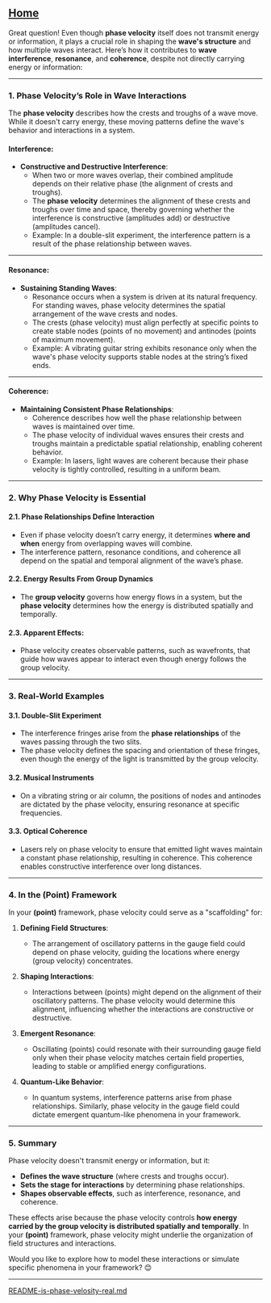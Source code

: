 [Home](https://t2m.io/VwvDcuw)
---

Great question! Even though **phase velocity** itself does not transmit energy or information, it plays a crucial role in shaping the **wave's structure** and how multiple waves interact. Here’s how it contributes to **wave interference**, **resonance**, and **coherence**, despite not directly carrying energy or information:

---

### **1. Phase Velocity’s Role in Wave Interactions**
The **phase velocity** describes how the crests and troughs of a wave move. While it doesn't carry energy, these moving patterns define the wave's behavior and interactions in a system.

#### **Interference**:
- **Constructive and Destructive Interference**:
  - When two or more waves overlap, their combined amplitude depends on their relative phase (the alignment of crests and troughs).
  - The **phase velocity** determines the alignment of these crests and troughs over time and space, thereby governing whether the interference is constructive (amplitudes add) or destructive (amplitudes cancel).
  - Example: In a double-slit experiment, the interference pattern is a result of the phase relationship between waves.

---

#### **Resonance**:
- **Sustaining Standing Waves**:
  - Resonance occurs when a system is driven at its natural frequency. For standing waves, phase velocity determines the spatial arrangement of the wave crests and nodes.
  - The crests (phase velocity) must align perfectly at specific points to create stable nodes (points of no movement) and antinodes (points of maximum movement).
  - Example: A vibrating guitar string exhibits resonance only when the wave's phase velocity supports stable nodes at the string’s fixed ends.

---

#### **Coherence**:
- **Maintaining Consistent Phase Relationships**:
  - Coherence describes how well the phase relationship between waves is maintained over time.
  - The phase velocity of individual waves ensures their crests and troughs maintain a predictable spatial relationship, enabling coherent behavior.
  - Example: In lasers, light waves are coherent because their phase velocity is tightly controlled, resulting in a uniform beam.

---

### **2. Why Phase Velocity is Essential**
#### **2.1. Phase Relationships Define Interaction**
- Even if phase velocity doesn’t carry energy, it determines **where and when** energy from overlapping waves will combine.
- The interference pattern, resonance conditions, and coherence all depend on the spatial and temporal alignment of the wave’s phase.

#### **2.2. Energy Results From Group Dynamics**
- The **group velocity** governs how energy flows in a system, but the **phase velocity** determines how the energy is distributed spatially and temporally.

#### **2.3. Apparent Effects**:
- Phase velocity creates observable patterns, such as wavefronts, that guide how waves appear to interact even though energy follows the group velocity.

---

### **3. Real-World Examples**
#### **3.1. Double-Slit Experiment**
- The interference fringes arise from the **phase relationships** of the waves passing through the two slits.
- The phase velocity defines the spacing and orientation of these fringes, even though the energy of the light is transmitted by the group velocity.

#### **3.2. Musical Instruments**
- On a vibrating string or air column, the positions of nodes and antinodes are dictated by the phase velocity, ensuring resonance at specific frequencies.

#### **3.3. Optical Coherence**
- Lasers rely on phase velocity to ensure that emitted light waves maintain a constant phase relationship, resulting in coherence. This coherence enables constructive interference over long distances.

---

### **4. In the (Point) Framework**
In your **(point)** framework, phase velocity could serve as a "scaffolding" for:
1. **Defining Field Structures**:
   - The arrangement of oscillatory patterns in the gauge field could depend on phase velocity, guiding the locations where energy (group velocity) concentrates.

2. **Shaping Interactions**:
   - Interactions between (points) might depend on the alignment of their oscillatory patterns. The phase velocity would determine this alignment, influencing whether the interactions are constructive or destructive.

3. **Emergent Resonance**:
   - Oscillating (points) could resonate with their surrounding gauge field only when their phase velocity matches certain field properties, leading to stable or amplified energy configurations.

4. **Quantum-Like Behavior**:
   - In quantum systems, interference patterns arise from phase relationships. Similarly, phase velocity in the gauge field could dictate emergent quantum-like phenomena in your framework.

---

### **5. Summary**
Phase velocity doesn't transmit energy or information, but it:
- **Defines the wave structure** (where crests and troughs occur).
- **Sets the stage for interactions** by determining phase relationships.
- **Shapes observable effects**, such as interference, resonance, and coherence.

These effects arise because the phase velocity controls **how energy carried by the group velocity is distributed spatially and temporally**. In your **(point)** framework, phase velocity might underlie the organization of field structures and interactions.

Would you like to explore how to model these interactions or simulate specific phenomena in your framework? 😊


---

[README-is-phase-velosity-real.md](https://t2m.io/b4t5a21)
